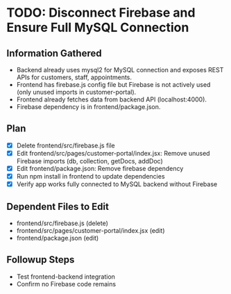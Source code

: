 # TODO: Disconnect Firebase and Ensure Full MySQL Connection

## Information Gathered
- Backend already uses mysql2 for MySQL connection and exposes REST APIs for customers, staff, appointments.
- Frontend has firebase.js config file but Firebase is not actively used (only unused imports in customer-portal).
- Frontend already fetches data from backend API (localhost:4000).
- Firebase dependency is in frontend/package.json.

## Plan
- [x] Delete frontend/src/firebase.js file
- [x] Edit frontend/src/pages/customer-portal/index.jsx: Remove unused Firebase imports (db, collection, getDocs, addDoc)
- [x] Edit frontend/package.json: Remove firebase dependency
- [x] Run npm install in frontend to update dependencies
- [x] Verify app works fully connected to MySQL backend without Firebase

## Dependent Files to Edit
- frontend/src/firebase.js (delete)
- frontend/src/pages/customer-portal/index.jsx (edit)
- frontend/package.json (edit)

## Followup Steps
- Test frontend-backend integration
- Confirm no Firebase code remains
